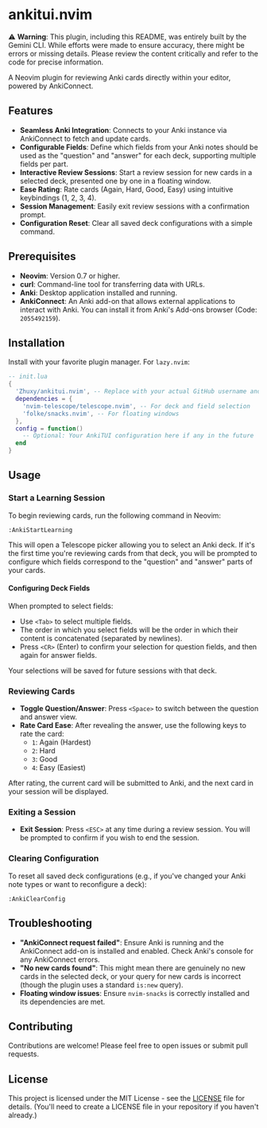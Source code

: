 # ankitui.nvim

⚠️ **Warning**: This plugin, including this README, was entirely built by the Gemini CLI. While efforts were made to ensure accuracy, there might be errors or missing details. Please review the content critically and refer to the code for precise information.

A Neovim plugin for reviewing Anki cards directly within your editor, powered by AnkiConnect.

## Features

- **Seamless Anki Integration**: Connects to your Anki instance via AnkiConnect to fetch and update cards.
- **Configurable Fields**: Define which fields from your Anki notes should be used as the "question" and "answer" for each deck, supporting multiple fields per part.
- **Interactive Review Sessions**: Start a review session for new cards in a selected deck, presented one by one in a floating window.
- **Ease Rating**: Rate cards (Again, Hard, Good, Easy) using intuitive keybindings (1, 2, 3, 4).
- **Session Management**: Easily exit review sessions with a confirmation prompt.
- **Configuration Reset**: Clear all saved deck configurations with a simple command.

## Prerequisites

- **Neovim**: Version 0.7 or higher.
- **curl**: Command-line tool for transferring data with URLs.
- **Anki**: Desktop application installed and running.
- **AnkiConnect**: An Anki add-on that allows external applications to interact with Anki. You can install it from Anki's Add-ons browser (Code: `2055492159`).

## Installation

Install with your favorite plugin manager. For `lazy.nvim`:

```lua
-- init.lua
{
  'Zhuxy/ankitui.nvim', -- Replace with your actual GitHub username and repo name
  dependencies = {
    'nvim-telescope/telescope.nvim', -- For deck and field selection
    'folke/snacks.nvim', -- For floating windows
  },
  config = function()
    -- Optional: Your AnkiTUI configuration here if any in the future
  end
}
```

## Usage

### Start a Learning Session

To begin reviewing cards, run the following command in Neovim:

```vim
:AnkiStartLearning
```

This will open a Telescope picker allowing you to select an Anki deck. If it's the first time you're reviewing cards from that deck, you will be prompted to configure which fields correspond to the "question" and "answer" parts of your cards.

#### Configuring Deck Fields

When prompted to select fields:

- Use `<Tab>` to select multiple fields.
- The order in which you select fields will be the order in which their content is concatenated (separated by newlines).
- Press `<CR>` (Enter) to confirm your selection for question fields, and then again for answer fields.

Your selections will be saved for future sessions with that deck.

### Reviewing Cards

- **Toggle Question/Answer**: Press `<Space>` to switch between the question and answer view.
- **Rate Card Ease**: After revealing the answer, use the following keys to rate the card:
    - `1`: Again (Hardest)
    - `2`: Hard
    - `3`: Good
    - `4`: Easy (Easiest)

After rating, the current card will be submitted to Anki, and the next card in your session will be displayed.

### Exiting a Session

- **Exit Session**: Press `<ESC>` at any time during a review session. You will be prompted to confirm if you wish to end the session.

### Clearing Configuration

To reset all saved deck configurations (e.g., if you've changed your Anki note types or want to reconfigure a deck):

```vim
:AnkiClearConfig
```

## Troubleshooting

- **"AnkiConnect request failed"**: Ensure Anki is running and the AnkiConnect add-on is installed and enabled. Check Anki's console for any AnkiConnect errors.
- **"No new cards found"**: This might mean there are genuinely no new cards in the selected deck, or your query for new cards is incorrect (though the plugin uses a standard `is:new` query).
- **Floating window issues**: Ensure `nvim-snacks` is correctly installed and its dependencies are met.

## Contributing

Contributions are welcome! Please feel free to open issues or submit pull requests.

## License

This project is licensed under the MIT License - see the [LICENSE](LICENSE) file for details. (You'll need to create a LICENSE file in your repository if you haven't already.)
